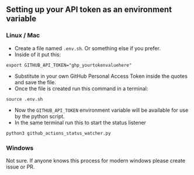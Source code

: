 ## Setting up your API token as an environment variable

### Linux / Mac
- Create a file named `.env.sh`. Or something else if you prefer.
- Inside of it put this:
```shell
export GITHUB_API_TOKEN="ghp_yourtokenvaluehere"
```
- Substitute in your own GitHub Personal Access Token inside the quotes and save the file.
- Once the file is created run this command in a terminal:
```shell
source .env.sh
```
- Now the `GITHUB_API_TOKEN` environment variable will be available for use by the python script.
- In the same terminal run this to start the status listener
```shell
python3 github_actions_status_watcher.py
```

### Windows
Not sure. If anyone knows this process for modern windows please create issue or PR.